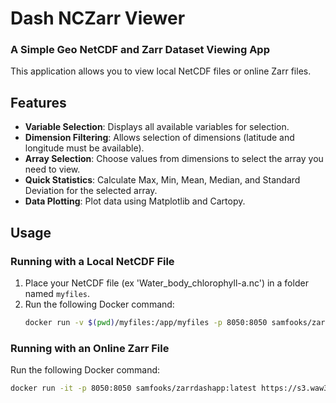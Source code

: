 # Dash NCZarr Viewer

### A Simple Geo NetCDF and Zarr Dataset Viewing App

This application allows you to view local NetCDF files or online Zarr files. 

## Features

- **Variable Selection**: Displays all available variables for selection.
- **Dimension Filtering**: Allows selection of dimensions (latitude and longitude must be available).
- **Array Selection**: Choose values from dimensions to select the array you need to view.
- **Quick Statistics**: Calculate Max, Min, Mean, Median, and Standard Deviation for the selected array.
- **Data Plotting**: Plot data using Matplotlib and Cartopy.

## Usage

### Running with a Local NetCDF File

1. Place your NetCDF file (ex 'Water_body_chlorophyll-a.nc') in a folder named `myfiles`.
2. Run the following Docker command:
    ```bash
    docker run -v $(pwd)/myfiles:/app/myfiles -p 8050:8050 samfooks/zarrdashapp:latest /app/myfiles/Water_body_chlorophyll-a.nc
    ```

### Running with an Online Zarr File

Run the following Docker command:
```bash
docker run -it -p 8050:8050 samfooks/zarrdashapp:latest https://s3.waw3-1.cloudferro.com/mdl-arco-geo-041/arco/NWSHELF_ANALYSISFORECAST_BGC_004_002/cmems_mod_nws_bgc_anfc_0.027deg-3D_P1D-m_202311/geoChunked.zarr

